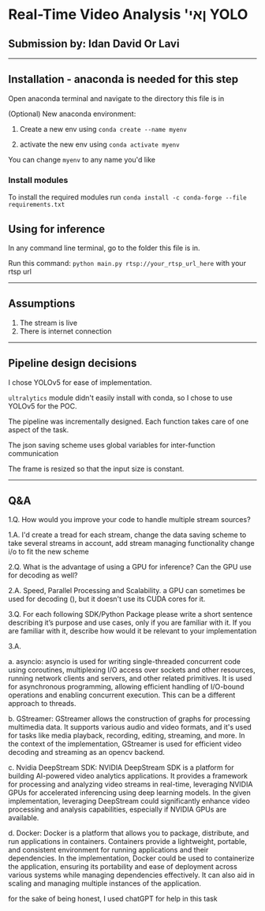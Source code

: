 # Real-Time Video Analysis 'ןאי YOLO
## Submission by: Idan David Or Lavi

---

## Installation - anaconda is needed for this step

Open anaconda terminal and navigate to the directory this file is in

(Optional) New anaconda environment:
   1. Create a new env using `conda create --name myenv`

   2. activate the new env using `conda activate myenv`

You can change `myenv` to any name you'd like 

### Install modules
To install the required modules run `conda install -c conda-forge --file requirements.txt`


## Using for inference

In any command line terminal, go to the folder this file is in.

Run this command: `python main.py rtsp://your_rtsp_url_here` with your rtsp url


---
## Assumptions

1. The stream is live
2. There is internet connection

---
## Pipeline design decisions

I chose YOLOv5 for ease of implementation. 

`ultralytics` module didn't easily install with conda, so I chose to use YOLOv5 for the POC.

The pipeline was incrementally designed.
Each function takes care of one aspect of the task. 

The json saving scheme uses global variables for inter-function communication

The frame is resized so that the input size is constant.


---
## Q&A

1.Q. How would you improve your code to handle multiple stream sources?

1.A. I'd create a tread for each stream, 
change the data saving scheme to take several streams in account, 
add stream managing functionality
change i/o to fit the new scheme


2.Q. What is the advantage of using a GPU for inference? Can the GPU use for decoding as well?

2.A. Speed, Parallel Processing and Scalability. a GPU can sometimes be used for decoding (), but it doesn't use its CUDA cores for it.



3.Q. For each following SDK/Python Package please write a short sentence describing it’s purpose and use cases, only if you are familiar with it. If you are familiar with it, describe how would it be relevant to your implementation

3.A.

a. asyncio:
asyncio is used for writing single-threaded concurrent code using coroutines, multiplexing I/O access over sockets and other resources, running network clients and servers, and other related primitives. 
It is used for asynchronous programming, allowing efficient handling of I/O-bound operations and enabling concurrent execution. 
This can be a different approach to threads.

b. GStreamer:
GStreamer allows the construction of graphs for processing multimedia data. 
It supports various audio and video formats, and it's used for tasks like media playback, recording, editing, streaming, and more. 
In the context of the implementation, GStreamer is used for efficient video decoding and streaming as an opencv backend.

c. Nvidia DeepStream SDK:
NVIDIA DeepStream SDK is a platform for building AI-powered video analytics applications. 
It provides a framework for processing and analyzing video streams in real-time, leveraging NVIDIA GPUs for accelerated inferencing using deep learning models. 
In the given implementation, leveraging DeepStream could significantly enhance video processing and analysis capabilities, especially if NVIDIA GPUs are available.

d. Docker:
Docker is a platform that allows you to package, distribute, and run applications in containers. 
Containers provide a lightweight, portable, and consistent environment for running applications and their dependencies. 
In the implementation, Docker could be used to containerize the application, ensuring its portability and ease of deployment across various systems while managing dependencies effectively. 
It can also aid in scaling and managing multiple instances of the application.



for the sake of being honest, I used chatGPT for help in this task



